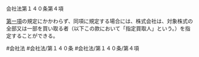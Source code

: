 会社法第１４０条第４項

[第一項](会社法＿＿＿＿第１４０条第１項)の規定にかかわらず、同項に規定する場合には、株式会社は、対象株式の全部又は一部を買い取る者（以下この款において「指定買取人」という。）を指定することができる。

#会社法
#会社法/第１４０条
#会社法/第１４０条/第４項
